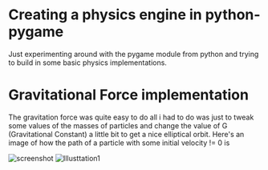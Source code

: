 # Creating a physics engine in python-pygame
Just experimenting around with the pygame module from python and trying to build in some basic physics implementations.

# Gravitational Force implementation
The gravitation force was quite easy to do all i had to do was just to tweak some values of the masses of particles and change the value of G (Gravitational Constant) a little bit to get a nice elliptical orbit. Here's an image of how the path of a particle with some initial velocity != 0 is

![screenshot](Gravitation%20Force/Illustration%201.png)
![Illusttation1](https://github.com/[username]/[reponame]/blob/[branch]/image.jpg?raw=true)
